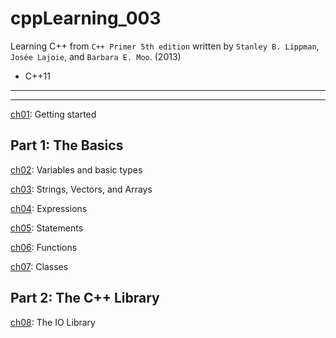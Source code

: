 # cppLearning_003

Learning C++ from `C++ Primer 5th edition` written by `Stanley B. Lippman`, `Josée Lajoie`, and
`Barbara E. Moo`. (2013)

- C++11

---
---

[ch01](./ch01/): Getting started

## Part 1: The Basics

[ch02](./ch02/): Variables and basic types

[ch03](./ch03/): Strings, Vectors, and Arrays

[ch04](./ch04/): Expressions

[ch05](./ch05/): Statements

[ch06](./ch06/): Functions

[ch07](./ch07/): Classes

## Part 2: The C++ Library

[ch08](./ch08/): The IO Library